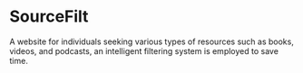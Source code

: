 # SourceFilt
 A website for individuals seeking various types of resources such as books, videos, and podcasts, an intelligent filtering system is employed to save time.
